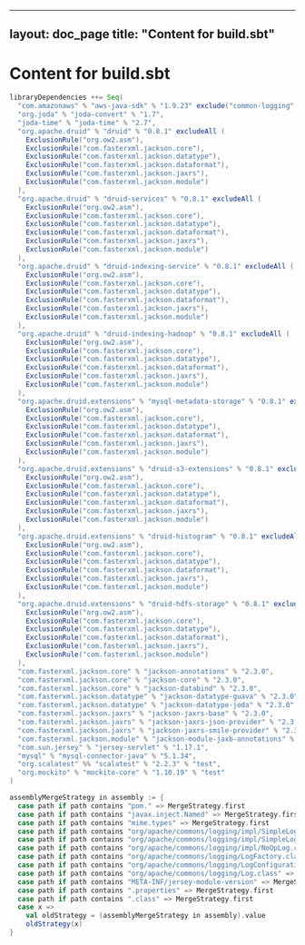 <!--
  ~ Licensed to the Apache Software Foundation (ASF) under one
  ~ or more contributor license agreements.  See the NOTICE file
  ~ distributed with this work for additional information
  ~ regarding copyright ownership.  The ASF licenses this file
  ~ to you under the Apache License, Version 2.0 (the
  ~ "License"); you may not use this file except in compliance
  ~ with the License.  You may obtain a copy of the License at
  ~
  ~   http://www.apache.org/licenses/LICENSE-2.0
  ~
  ~ Unless required by applicable law or agreed to in writing,
  ~ software distributed under the License is distributed on an
  ~ "AS IS" BASIS, WITHOUT WARRANTIES OR CONDITIONS OF ANY
  ~ KIND, either express or implied.  See the License for the
  ~ specific language governing permissions and limitations
  ~ under the License.
  -->

---
layout: doc_page
title: "Content for build.sbt"
---
# Content for build.sbt

```scala
libraryDependencies ++= Seq(
  "com.amazonaws" % "aws-java-sdk" % "1.9.23" exclude("common-logging", "common-logging"),
  "org.joda" % "joda-convert" % "1.7",
  "joda-time" % "joda-time" % "2.7",
  "org.apache.druid" % "druid" % "0.8.1" excludeAll (
    ExclusionRule("org.ow2.asm"),
    ExclusionRule("com.fasterxml.jackson.core"),
    ExclusionRule("com.fasterxml.jackson.datatype"),
    ExclusionRule("com.fasterxml.jackson.dataformat"),
    ExclusionRule("com.fasterxml.jackson.jaxrs"),
    ExclusionRule("com.fasterxml.jackson.module")
  ),
  "org.apache.druid" % "druid-services" % "0.8.1" excludeAll (
    ExclusionRule("org.ow2.asm"),
    ExclusionRule("com.fasterxml.jackson.core"),
    ExclusionRule("com.fasterxml.jackson.datatype"),
    ExclusionRule("com.fasterxml.jackson.dataformat"),
    ExclusionRule("com.fasterxml.jackson.jaxrs"),
    ExclusionRule("com.fasterxml.jackson.module")
  ),
  "org.apache.druid" % "druid-indexing-service" % "0.8.1" excludeAll (
    ExclusionRule("org.ow2.asm"),
    ExclusionRule("com.fasterxml.jackson.core"),
    ExclusionRule("com.fasterxml.jackson.datatype"),
    ExclusionRule("com.fasterxml.jackson.dataformat"),
    ExclusionRule("com.fasterxml.jackson.jaxrs"),
    ExclusionRule("com.fasterxml.jackson.module")
  ),
  "org.apache.druid" % "druid-indexing-hadoop" % "0.8.1" excludeAll (
    ExclusionRule("org.ow2.asm"),
    ExclusionRule("com.fasterxml.jackson.core"),
    ExclusionRule("com.fasterxml.jackson.datatype"),
    ExclusionRule("com.fasterxml.jackson.dataformat"),
    ExclusionRule("com.fasterxml.jackson.jaxrs"),
    ExclusionRule("com.fasterxml.jackson.module")
  ),
  "org.apache.druid.extensions" % "mysql-metadata-storage" % "0.8.1" excludeAll (
    ExclusionRule("org.ow2.asm"),
    ExclusionRule("com.fasterxml.jackson.core"),
    ExclusionRule("com.fasterxml.jackson.datatype"),
    ExclusionRule("com.fasterxml.jackson.dataformat"),
    ExclusionRule("com.fasterxml.jackson.jaxrs"),
    ExclusionRule("com.fasterxml.jackson.module")
  ),
  "org.apache.druid.extensions" % "druid-s3-extensions" % "0.8.1" excludeAll (
    ExclusionRule("org.ow2.asm"),
    ExclusionRule("com.fasterxml.jackson.core"),
    ExclusionRule("com.fasterxml.jackson.datatype"),
    ExclusionRule("com.fasterxml.jackson.dataformat"),
    ExclusionRule("com.fasterxml.jackson.jaxrs"),
    ExclusionRule("com.fasterxml.jackson.module")
  ),
  "org.apache.druid.extensions" % "druid-histogram" % "0.8.1" excludeAll (
    ExclusionRule("org.ow2.asm"),
    ExclusionRule("com.fasterxml.jackson.core"),
    ExclusionRule("com.fasterxml.jackson.datatype"),
    ExclusionRule("com.fasterxml.jackson.dataformat"),
    ExclusionRule("com.fasterxml.jackson.jaxrs"),
    ExclusionRule("com.fasterxml.jackson.module")
  ),
  "org.apache.druid.extensions" % "druid-hdfs-storage" % "0.8.1" excludeAll (
    ExclusionRule("org.ow2.asm"),
    ExclusionRule("com.fasterxml.jackson.core"),
    ExclusionRule("com.fasterxml.jackson.datatype"),
    ExclusionRule("com.fasterxml.jackson.dataformat"),
    ExclusionRule("com.fasterxml.jackson.jaxrs"),
    ExclusionRule("com.fasterxml.jackson.module")
  ),
  "com.fasterxml.jackson.core" % "jackson-annotations" % "2.3.0",
  "com.fasterxml.jackson.core" % "jackson-core" % "2.3.0",
  "com.fasterxml.jackson.core" % "jackson-databind" % "2.3.0",
  "com.fasterxml.jackson.datatype" % "jackson-datatype-guava" % "2.3.0",
  "com.fasterxml.jackson.datatype" % "jackson-datatype-joda" % "2.3.0",
  "com.fasterxml.jackson.jaxrs" % "jackson-jaxrs-base" % "2.3.0",
  "com.fasterxml.jackson.jaxrs" % "jackson-jaxrs-json-provider" % "2.3.0",
  "com.fasterxml.jackson.jaxrs" % "jackson-jaxrs-smile-provider" % "2.3.0",
  "com.fasterxml.jackson.module" % "jackson-module-jaxb-annotations" % "2.3.0",
  "com.sun.jersey" % "jersey-servlet" % "1.17.1",
  "mysql" % "mysql-connector-java" % "5.1.34",
  "org.scalatest" %% "scalatest" % "2.2.3" % "test",
  "org.mockito" % "mockito-core" % "1.10.19" % "test"
)

assemblyMergeStrategy in assembly := {
  case path if path contains "pom." => MergeStrategy.first
  case path if path contains "javax.inject.Named" => MergeStrategy.first
  case path if path contains "mime.types" => MergeStrategy.first
  case path if path contains "org/apache/commons/logging/impl/SimpleLog.class" => MergeStrategy.first
  case path if path contains "org/apache/commons/logging/impl/SimpleLog$1.class" => MergeStrategy.first
  case path if path contains "org/apache/commons/logging/impl/NoOpLog.class" => MergeStrategy.first
  case path if path contains "org/apache/commons/logging/LogFactory.class" => MergeStrategy.first
  case path if path contains "org/apache/commons/logging/LogConfigurationException.class" => MergeStrategy.first
  case path if path contains "org/apache/commons/logging/Log.class" => MergeStrategy.first
  case path if path contains "META-INF/jersey-module-version" => MergeStrategy.first
  case path if path contains ".properties" => MergeStrategy.first
  case path if path contains ".class" => MergeStrategy.first
  case x =>
    val oldStrategy = (assemblyMergeStrategy in assembly).value
    oldStrategy(x)
}
```
